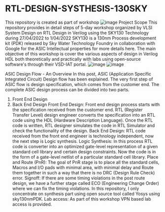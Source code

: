 # RTL-DESIGN-SYSTHESIS-130SKY
This repository is created as part of workshop 
![image](https://user-images.githubusercontent.com/104430712/166086350-d8b6664b-1ef5-4044-b15b-30789923e87a.png)
Project Scope
This repository provides in detail steps of 5-day workshop organized by VLSI System Design on  RTL Design in Verilog using the SKY130 Technology during 27/04/2022 to 1/04/2022
SKY130 is a 130nm Process development kit (PDK) released by Sky Water Technology Foundry in collaboration with Google for the ASIC Intellectual properties for more details here.
The main objective of this workshop is cover the various aspects of design in Verilog HDL both theoretically and practically with labs using open-source software's through their VSD-IAT portal. 
![image](https://user-images.githubusercontent.com/104430712/166086823-513c3c90-2f56-464e-a82d-e6d8c5c90229.png)
![image](https://user-images.githubusercontent.com/104430712/166086827-2d099777-c7ba-4ac6-93c4-3fc65dc73a5d.png)

 ASIC Design Flow - An Overview
In this post, ASIC (Application Specific Integrated Circuit) Design flow has been explained. The very first step of ASIC flow is design specification, which comes from the customer end.
The complete ASIC design process can be divided into two parts.
1.	Front End Design
2.	Back End Design
Front End Design:
Front end design process starts with the specification received from the customer end. RTL (Register Transfer Level) design engineer converts the specification into an RTL code using the HDL (Hardware Description Language). Once the RTL code is written, RTL designer simulates the code in RTL Simulator and check the functionality of the design.
Back End Design:
RTL code received from the front end engineer is technology independent, now the next step is Logic synthesis. 
Logic Synthesis:  In this process RTL code is converter into an optimized gate-level representation of a given standard cell library and certain design constraints. Now the code is in the form of a gate-level netlist of a particular standard cell library. 
Place and Route (PnR):  The goal of PnR stage is to place all the standard cells, Macros and I/O pads with minimal area, with minimal delay and Route them together in such a way that there is no DRC (Design Rule Check) error. 
Signoff: If there are some timing violations in the post route design, we have a further stage called ECO (Engineering Change Order) where we can fix the timing violations. 
In this repository, I only concentrate on synthesis part using open source tool called Yosys using sky130nmPDK. 
Lab access: As part of this workshop VPN based lab access is provided. 

 
 
 
 
 
 

 
